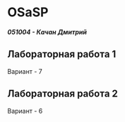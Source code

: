 # OSaSP
***051004 - Качан Дмитрий***
## Лабораторная работа 1
Вариант - 7

## Лабораторная работа 2
Вариант - 6
